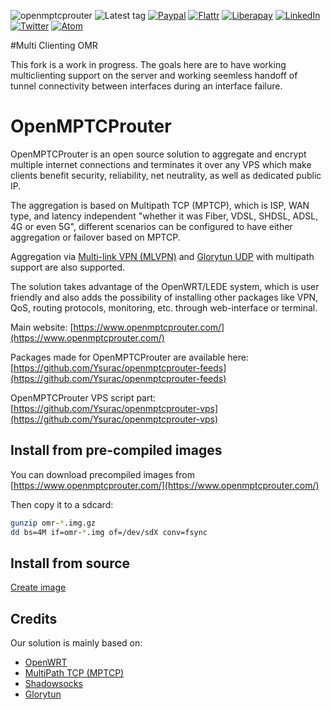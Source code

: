 ![openmptcprouter](https://github.com/Ysurac/openmptcprouter-feeds/workflows/openmptcprouter/badge.svg)
![Latest tag](https://img.shields.io/github/tag/ysurac/openmptcprouter-feeds.svg)
[![Paypal](https://www.openmptcprouter.com/img/donate-PayPal-green.svg)](https://www.paypal.me/ycarus)
[![Flattr](https://www.openmptcprouter.com/img/donate-flattr-yellow.svg)](https://flattr.com/@ycarus)
[![Liberapay](https://img.shields.io/liberapay/patrons/Moul.svg?logo=liberapay)](https://liberapay.com/Ycarus/)
[![LinkedIn](https://www.openmptcprouter.com/img/linkedin.png)](https://www.linkedin.com/in/yannick-chabanois-550330146/)
[![Twitter](https://www.openmptcprouter.com/img/twitter.jpg)](https://twitter.com/OpenMPTCProuter)
[![Atom](https://www.openmptcprouter.com/img/feed.png)](https://www.openmptcprouter.com/atom)

#Multi Clienting OMR

This fork is a work in progress. The goals here are to have working multiclienting support on the server and working seemless handoff of tunnel connectivity between interfaces during an interface failure. 

# OpenMPTCProuter

OpenMPTCProuter is an open source solution to aggregate and encrypt multiple internet connections and terminates it over any VPS which make clients benefit security, reliability, net neutrality, as well as dedicated public IP.

The aggregation is based on Multipath TCP (MPTCP), which is ISP, WAN type, and latency independent "whether it was Fiber, VDSL, SHDSL, ADSL, 4G or even 5G", different scenarios can be configured to have either aggregation or failover based on MPTCP.

Aggregation via [Multi-link VPN (MLVPN)](https://github.com/markfoodyburton/MLVPN/commits/new-reorder) and [Glorytun UDP](https://github.com/angt/glorytun) with multipath support are also supported.

The solution takes advantage of the OpenWRT/LEDE system, which is user friendly and also adds the possibility of installing other packages like VPN, QoS, routing protocols, monitoring, etc. through web-interface or terminal.


Main website: [https://www.openmptcprouter.com/](https://www.openmptcprouter.com/)

Packages made for OpenMPTCProuter are available here: [https://github.com/Ysurac/openmptcprouter-feeds](https://github.com/Ysurac/openmptcprouter-feeds)

OpenMPTCProuter VPS script part: [https://github.com/Ysurac/openmptcprouter-vps](https://github.com/Ysurac/openmptcprouter-vps)


## Install from pre-compiled images

You can download precompiled images from [https://www.openmptcprouter.com/](https://www.openmptcprouter.com/)

Then copy it to a sdcard:

```sh
gunzip omr-*.img.gz
dd bs=4M if=omr-*.img of=/dev/sdX conv=fsync
```

## Install from source

[Create image](https://github.com/Ysurac/openmptcprouter/wiki/Create-image-for-unsupported-platform)


## Credits

Our solution is mainly based on:

* [OpenWRT](https://openwrt.org)
* [MultiPath TCP (MPTCP)](https://multipath-tcp.org)
* [Shadowsocks](https://shadowsocks.org)
* [Glorytun](https://github.com/angt/glorytun)
